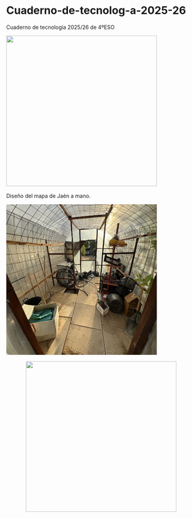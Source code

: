# Cuaderno-de-tecnolog-a-2025-26
Cuaderno de tecnología 2025/26 de 4ºESO

<img src="imagenes/IMG_7925.jpg" width="400" height="400"/> </p>
<p align="center">

  Diseño del mapa de Jaén a mano.
  
<img src="imagenes/IMG_7743.jpg" width="400" height="400"/> </p>
<p align="center">

<img src="imagenes/IMG_7742.jpg" width="400" height="400"/>
